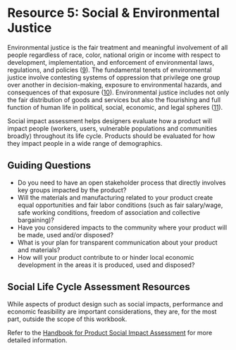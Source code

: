 # Resource 5: Social & Environmental Justice

Environmental justice is the fair treatment and meaningful involvement of all people regardless of race, color, national origin or income with respect to development, implementation, and enforcement of environmental laws, regulations, and policies ([9](http://www.epa.gov/compliance/environmentaljustice/index.html)). The fundamental tenets of environmental justice involve contesting systems of oppression that privilege one group over another in decision-making, exposure to environmental hazards, and consequences of that exposure ([10](https://nyupress.org/books/9780814715376/)). Environmental justice includes not only the fair distribution of goods and services but also the flourishing and full function of human life in political, social, economic, and legal spheres ([11](http://www.oxfordscholarship.com/view/10.1093/acprof:oso/9780199286294.001.0001/acprof-9780199286294)). 

Social impact assessment helps designers evaluate how a product will impact people (workers, users, vulnerable populations and communities broadly) throughout its life cycle. Products should be evaluated for how they impact people in a wide range of demographics.

## Guiding Questions
- Do you need to have an open stakeholder process that directly involves key groups impacted by the product?
- Will the materials and manufacturing related to your product create equal opportunities and fair labor conditions (such as fair salary/wage, safe working conditions, freedom of association and collective bargaining)?
- Have you considered impacts to the community where your product will be made, used and/or disposed? 
- What is your plan for transparent communication about your product and materials? 
- How will your product contribute to or hinder local economic development in the areas it is produced, used and disposed? 

## Social Life Cycle Assessment Resources
While aspects of product design such as social impacts, performance and economic feasibility are important considerations, they are, for the most part, outside the scope of this workbook.

Refer to the [Handbook for Product Social Impact Assessment](https://product-social-impact-assessment.com/wp-content/uploads/2014/07/Handbook-for-Product-Social-Impact-Assessment-3.0.pdf) for more detailed information.